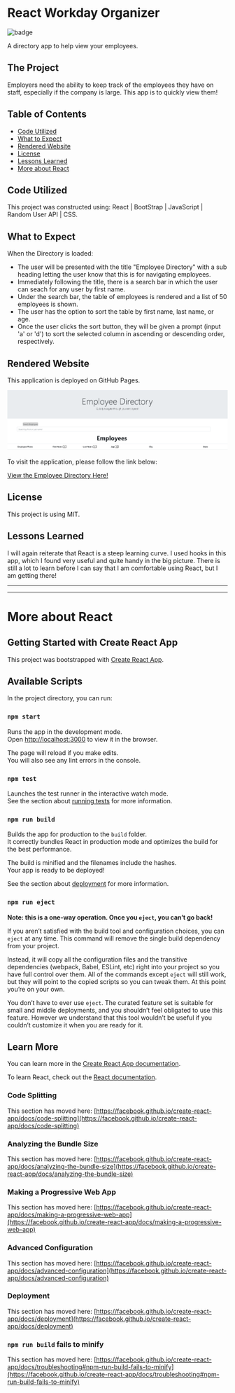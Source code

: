 # React Workday Organizer

![badge](https://img.shields.io/static/v1?label=license&message=MIT&color=blue)

A directory app to help view your employees.

## The Project

Employers need the ability to keep track of the employees they have on staff, especially if the company is large. This app is to quickly view them!

## Table of Contents
- [Code Utilized](#code-utilized:)
- [What to Expect](#what-to-expect:)
- [Rendered Website](#rendered-website:)
- [License](#license:)
- [Lessons Learned](#lessons-learned:)
- [More about React](#more-about-react:)

## Code Utilized

This project was constructed using: React | BootStrap | JavaScript | Random User API | CSS.

## What to Expect

When the Directory is loaded:
- The user will be presented with the title "Employee Directory" with a sub heading letting the user know that this is for navigating employees.
- Immediately following the title, there is a search bar in which the user can seach for any user by first name.
- Under the search bar, the table of employees is rendered and a list of 50 employees is shown.
- The user has the option to sort the table by first name, last name, or age.
- Once the user clicks the sort button, they will be given a prompt (input 'a' or 'd') to sort the selected column in ascending or descending order, respectively.

## Rendered Website

This application is deployed on GitHub Pages.

<img src="public\assets\img\website.png" alt="Rendered Employee Directory">

To visit the application, please follow the link below:

<a href="https://treyjewett.github.io/React-Employee-Directory/" target ="_blank">View the Employee Directory Here!</a>

## License

This project is using MIT.

## Lessons Learned

I will again reiterate that React is a steep learning curve. I used hooks in this app, which I found very useful and quite handy in the big picture. There is still a lot to learn before I can say that I am comfortable using React, but I am getting there!

-------------------------------------------------------------------------------------------------
-------------------------------------------------------------------------------------------------

# More about React

## Getting Started with Create React App

This project was bootstrapped with [Create React App](https://github.com/facebook/create-react-app).

## Available Scripts

In the project directory, you can run:

### `npm start`

Runs the app in the development mode.\
Open [http://localhost:3000](http://localhost:3000) to view it in the browser.

The page will reload if you make edits.\
You will also see any lint errors in the console.

### `npm test`

Launches the test runner in the interactive watch mode.\
See the section about [running tests](https://facebook.github.io/create-react-app/docs/running-tests) for more information.

### `npm run build`

Builds the app for production to the `build` folder.\
It correctly bundles React in production mode and optimizes the build for the best performance.

The build is minified and the filenames include the hashes.\
Your app is ready to be deployed!

See the section about [deployment](https://facebook.github.io/create-react-app/docs/deployment) for more information.

### `npm run eject`

**Note: this is a one-way operation. Once you `eject`, you can’t go back!**

If you aren’t satisfied with the build tool and configuration choices, you can `eject` at any time. This command will remove the single build dependency from your project.

Instead, it will copy all the configuration files and the transitive dependencies (webpack, Babel, ESLint, etc) right into your project so you have full control over them. All of the commands except `eject` will still work, but they will point to the copied scripts so you can tweak them. At this point you’re on your own.

You don’t have to ever use `eject`. The curated feature set is suitable for small and middle deployments, and you shouldn’t feel obligated to use this feature. However we understand that this tool wouldn’t be useful if you couldn’t customize it when you are ready for it.

## Learn More

You can learn more in the [Create React App documentation](https://facebook.github.io/create-react-app/docs/getting-started).

To learn React, check out the [React documentation](https://reactjs.org/).

### Code Splitting

This section has moved here: [https://facebook.github.io/create-react-app/docs/code-splitting](https://facebook.github.io/create-react-app/docs/code-splitting)

### Analyzing the Bundle Size

This section has moved here: [https://facebook.github.io/create-react-app/docs/analyzing-the-bundle-size](https://facebook.github.io/create-react-app/docs/analyzing-the-bundle-size)

### Making a Progressive Web App

This section has moved here: [https://facebook.github.io/create-react-app/docs/making-a-progressive-web-app](https://facebook.github.io/create-react-app/docs/making-a-progressive-web-app)

### Advanced Configuration

This section has moved here: [https://facebook.github.io/create-react-app/docs/advanced-configuration](https://facebook.github.io/create-react-app/docs/advanced-configuration)

### Deployment

This section has moved here: [https://facebook.github.io/create-react-app/docs/deployment](https://facebook.github.io/create-react-app/docs/deployment)

### `npm run build` fails to minify

This section has moved here: [https://facebook.github.io/create-react-app/docs/troubleshooting#npm-run-build-fails-to-minify](https://facebook.github.io/create-react-app/docs/troubleshooting#npm-run-build-fails-to-minify)

